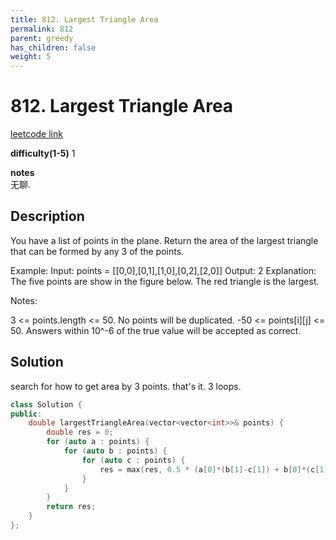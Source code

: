 ```yaml
---
title: 812. Largest Triangle Area
permalink: 812
parent: greedy
has_children: false
weight: 5
---
```

# 812. Largest Triangle Area
[leetcode link](https://leetcode.com/problems/largest-triangle-area/)

**difficulty(1-5)** 
1

**notes**   
无聊.

## Description
You have a list of points in the plane. Return the area of the largest triangle that can be formed by any 3 of the points.

Example:
Input: points = [[0,0],[0,1],[1,0],[0,2],[2,0]]
Output: 2
Explanation: 
The five points are show in the figure below. The red triangle is the largest.


Notes:

3 <= points.length <= 50.
No points will be duplicated.
 -50 <= points[i][j] <= 50.
Answers within 10^-6 of the true value will be accepted as correct.
 

## Solution
search for how to get area by 3 points. that's it.
3 loops.
```c++
class Solution {
public:
    double largestTriangleArea(vector<vector<int>>& points) {
        double res = 0;
        for (auto a : points) {
            for (auto b : points) {
                for (auto c : points) {
                    res = max(res, 0.5 * (a[0]*(b[1]-c[1]) + b[0]*(c[1] - a[1]) + c[0]*(a[1]-b[1])));
                }
            }
        }
        return res;
    }
};
```
<!-- 
Default label
{: .label }

Blue label
{: .label .label-blue }

Stable
{: .label .label-green }

New release
{: .label .label-purple }

Coming soon
{: .label .label-yellow }

Deprecated
{: .label .label-red } -->
